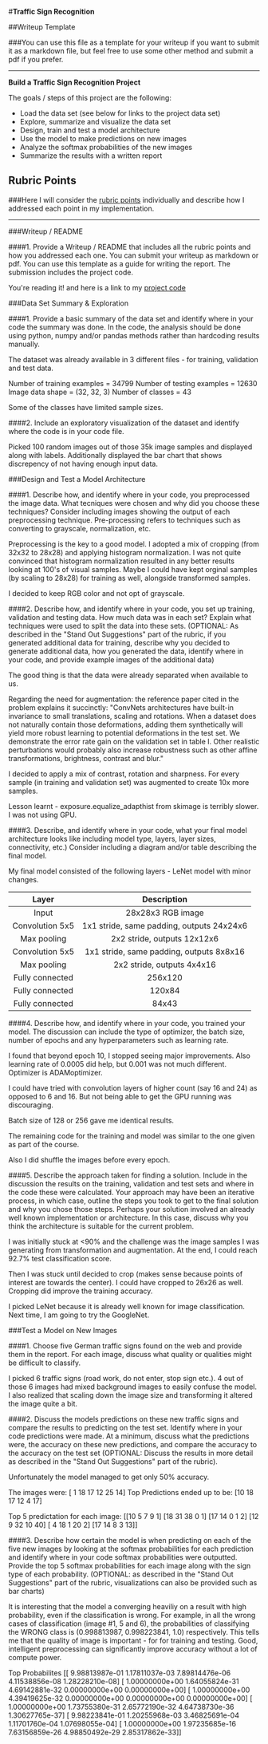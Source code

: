 #**Traffic Sign Recognition** 

##Writeup Template

###You can use this file as a template for your writeup if you want to submit it as a markdown file, but feel free to use some other method and submit a pdf if you prefer.

---

**Build a Traffic Sign Recognition Project**

The goals / steps of this project are the following:
* Load the data set (see below for links to the project data set)
* Explore, summarize and visualize the data set
* Design, train and test a model architecture
* Use the model to make predictions on new images
* Analyze the softmax probabilities of the new images
* Summarize the results with a written report


## Rubric Points
###Here I will consider the [rubric points](https://review.udacity.com/#!/rubrics/481/view) individually and describe how I addressed each point in my implementation.  

---
###Writeup / README

####1. Provide a Writeup / README that includes all the rubric points and how you addressed each one. You can submit your writeup as markdown or pdf. You can use this template as a guide for writing the report. The submission includes the project code.

You're reading it! and here is a link to my [project code](https://github.com/udacity/CarND-Traffic-Sign-Classifier-Project/blob/master/Traffic_Sign_Classifier.ipynb)

###Data Set Summary & Exploration

####1. Provide a basic summary of the data set and identify where in your code the summary was done. In the code, the analysis should be done using python, numpy and/or pandas methods rather than hardcoding results manually.

The dataset was already available in 3 different files - for training, validation and test data. 

Number of training examples = 34799
Number of testing examples = 12630
Image data shape = (32, 32, 3)
Number of classes = 43

Some of the classes have limited sample sizes. 


####2. Include an exploratory visualization of the dataset and identify where the code is in your code file.

Picked 100 random images out of those 35k image samples and displayed along with labels.
Additionally displayed the bar chart that shows discrepency of not having enough input data.


###Design and Test a Model Architecture

####1. Describe how, and identify where in your code, you preprocessed the image data. What tecniques were chosen and why did you choose these techniques? Consider including images showing the output of each preprocessing technique. Pre-processing refers to techniques such as converting to grayscale, normalization, etc.

Preprocessing is the key to a good model. I adopted a mix of cropping (from 32x32 to 28x28) and applying histogram normalization. I was not quite convinced that histogram normalization resulted in any better results looking at 100's of visual samples. Maybe I could have kept orginal samples (by scaling to 28x28) for training as well, alongside transformed samples.

I decided to keep RGB color and not opt of grayscale. 


####2. Describe how, and identify where in your code, you set up training, validation and testing data. How much data was in each set? Explain what techniques were used to split the data into these sets. (OPTIONAL: As described in the "Stand Out Suggestions" part of the rubric, if you generated additional data for training, describe why you decided to generate additional data, how you generated the data, identify where in your code, and provide example images of the additional data)


The good thing is that the data were already separated when available to us.

Regarding the need for augmentation: the reference paper cited in the problem explains it succinctly: "ConvNets architectures have built-in invariance to small translations, scaling and rotations. When a dataset does not naturally contain those deformations, adding them synthetically will yield more robust learning to potential deformations in the test set. We demonstrate the error rate gain on the validation set in table I. Other realistic perturbations would probably also increase robustness such as other affine transformations, brightness, contrast and blur."

I decided to apply a mix of contrast, rotation and sharpness. For every sample (in training and validation set) was augmented to create 10x more samples. 

Lesson learnt - exposure.equalize_adapthist from skimage is terribly slower. I was not using GPU.



####3. Describe, and identify where in your code, what your final model architecture looks like including model type, layers, layer sizes, connectivity, etc.) Consider including a diagram and/or table describing the final model.


My final model consisted of the following layers -  LeNet model with minor changes.
    


| Layer         		|     Description	        					| 
|:---------------------:|:---------------------------------------------:| 
| Input         		| 28x28x3 RGB image   							| 
| Convolution 5x5     	| 1x1 stride, same padding, outputs 24x24x6 	|
| Max pooling	      	| 2x2 stride,  outputs 12x12x6   				|
| Convolution 5x5	    | 1x1 stride, same padding, outputs 8x8x16		|
| Max pooling	      	| 2x2 stride,  outputs 4x4x16    				|
| Fully connected		| 256x120        								|
| Fully connected		| 120x84        								|
| Fully connected		| 84x43        									|
 


####4. Describe how, and identify where in your code, you trained your model. The discussion can include the type of optimizer, the batch size, number of epochs and any hyperparameters such as learning rate.

I found that beyond epoch 10, I stopped seeing major improvements.  Also learning rate of 0.0005 did help, but 0.001 was not much different. Optimizer is ADAMoptimizer.

I could have tried with convolution layers of higher count (say 16 and 24) as opposed to 6 and 16. But not being able to get the GPU running was discouraging.

Batch size of 128 or 256 gave me identical results.

The remaining code for the training and model was similar to the one given as part of the course.

Also I did shuffle the images before every epoch.


####5. Describe the approach taken for finding a solution. Include in the discussion the results on the training, validation and test sets and where in the code these were calculated. Your approach may have been an iterative process, in which case, outline the steps you took to get to the final solution and why you chose those steps. Perhaps your solution involved an already well known implementation or architecture. In this case, discuss why you think the architecture is suitable for the current problem.

I was initially stuck at <90% and the challenge was the image samples I was generating from transformation and augmentation. At the end, I could reach 92.7% test classification score.

Then I was stuck until decided to crop (makes sense because points of interest are towards the center). I could have cropped to 26x26 as well. Cropping did improve the training accuracy.

I picked LeNet because it is already well known for image classification. Next time, I am going to try the GoogleNet.


###Test a Model on New Images

####1. Choose five German traffic signs found on the web and provide them in the report. For each image, discuss what quality or qualities might be difficult to classify.

I picked 6 traffic signs (road work, do not enter, stop sign etc.). 4 out of those 6 images had mixed background images to easily confuse the model. I also realized that scaling down the image size and transforming it altered the image quite a bit.


####2. Discuss the models predictions on these new traffic signs and compare the results to predicting on the test set. Identify where in your code predictions were made. At a minimum, discuss what the predictions were, the accuracy on these new predictions, and compare the accuracy to the accuracy on the test set (OPTIONAL: Discuss the results in more detail as described in the "Stand Out Suggestions" part of the rubric).

Unfortunately the model managed to get only 50% accuracy.

The images were: [ 1 18 17 12 25 14]
Top Predictions ended up to be: [10 18 17 12 4 17]

Top 5 predictation for each image:
[[10  5  7  9  1]
 [18 31 38  0  1]
 [17 14  0  1  2]
 [12  9 32 10 40]
 [ 4 18  1 20  2]
 [17 14  8  3 13]]
 


####3. Describe how certain the model is when predicting on each of the five new images by looking at the softmax probabilities for each prediction and identify where in your code softmax probabilities were outputted. Provide the top 5 softmax probabilities for each image along with the sign type of each probability. (OPTIONAL: as described in the "Stand Out Suggestions" part of the rubric, visualizations can also be provided such as bar charts)


It is interesting that the model a converging heaviliy on a result with high probability, even if the classification is wrong. For example, in all the wrong cases of classification (image #1, 5 and 6), the probabilities of classifying the WRONG class is  (0.998813987, 0.998223841, 1.0) respectively. This tells me that the quality of image is important - for for training and testing. Good, intelligent preprocessing can significantly improve accuracy without a lot of compute power.


Top Probabilites [[  9.98813987e-01   1.17811037e-03   7.89814476e-06   4.11538856e-08
    1.28228210e-08]
 [  1.00000000e+00   1.64055824e-31   4.69142881e-32   0.00000000e+00
    0.00000000e+00]
 [  1.00000000e+00   4.39419625e-32   0.00000000e+00   0.00000000e+00
    0.00000000e+00]
 [  1.00000000e+00   1.73755380e-31   2.65772190e-32   4.64738730e-36
    1.30627765e-37]
 [  9.98223841e-01   1.20255968e-03   3.46825691e-04   1.11701760e-04
    1.07698055e-04]
 [  1.00000000e+00   1.97235685e-16   7.63156859e-26   4.98850492e-29
    2.85317862e-33]]